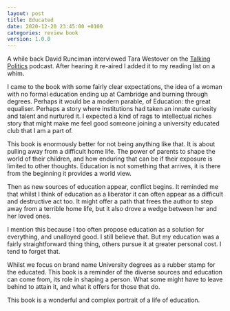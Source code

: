 ```yaml
---
layout: post
title: Educated
date: 2020-12-20 23:45:00 +0100
categories: review book
version: 1.0.0
---
```


A while back David Runciman interviewed Tara Westover on the [Talking Politics][1] podcast. After hearing it re-aired I added it to my reading list on a whim.

I came to the book with some fairly clear expectations, the idea of a woman with no formal education ending up at Cambridge and burning through degrees. Perhaps it would be a modern parable, of Education: the great equaliser. Perhaps a story where institutions had taken an innate curiosity and talent and nurtured it. I expected a kind of rags to intellectual riches story that might make me feel good someone joining a university educated club that I am a part of.

This book is enormously better for not being anything like that. It is about pulling away from a difficult home life. The power of parents to shape the world of their children, and how enduring that can be if their exposure is limited to other thoughts. Education is not something that arrives, it is there from the beginning it provides a world view.

Then as new sources of education appear, conflict begins. It reminded me that whilst I think of education as a liberator it can often appear as a difficult and destructive act too. It might offer a path that frees the author to step away from a terrible home life, but it also drove a wedge between her and her loved ones.

I mention this because I too often propose education as a solution for everything, and unalloyed good. I still believe that. But my education was a fairly straightforward thing thing, others pursue it at greater personal cost. I tend to forget that.

Whilst we focus on brand name University degrees as a rubber stamp for the educated. This book is a reminder of the diverse sources and education can come from, its role in shaping a person. What some might have to leave behind to attain it, and what it offers for those that do.

This book is a wonderful and complex portrait of a life of education.

[1]: https://www.talkingpoliticspodcast.com/blog/2018/81-educate